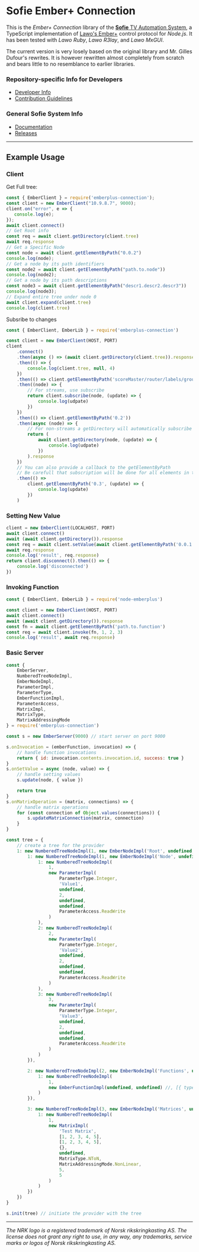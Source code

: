 # Sofie Ember+ Connection

This is the _Ember+ Connection_ library of the [**Sofie** TV Automation System](https://github.com/nrkno/Sofie-TV-automation/), a TypeScript implementation of [Lawo's Ember+](https://github.com/Lawo/ember-plus) control protocol for _Node.js_. It has been tested with _Lawo Ruby_, _Lawo R3lay_, and _Lawo MxGUI_.

The current version is very losely based on the original library and Mr. Gilles Dufour's rewrites. It is however rewritten almost completely from scratch and bears little to no resemblance to earlier libraries.


### Repository-specific Info for Developers
* [Developer Info](DEVELOPER.md)
* [Contribution Guidelines](CONTRIBUTING.md)

### General Sofie System Info
* [Documentation](https://nrkno.github.io/sofie-core/)
* [Releases](https://nrkno.github.io/sofie-core/releases)

---

## Example Usage

### Client

Get Full tree:

```javascript
const { EmberClient } = require('emberplus-connection');
const client = new EmberClient("10.9.8.7", 9000);
client.on("error", e => {
   console.log(e);
});
await client.connect()
// Get Root info
const req = await client.getDirectory(client.tree)
await req.response
// Get a Specific Node
const node = await client.getElementByPath("0.0.2")
console.log(node);
// Get a node by its path identifiers
const node2 = await client.getElementByPath("path.to.node"))
console.log(node2);
// Get a node by its path descriptions
const node3 = await client.getElementByPath("descr1.descr2.descr3"))
console.log(node3);
// Expand entire tree under node 0
await client.expand(client.tree)
console.log(client.tree)
```

Subsribe to changes

```javascript
const { EmberClient, EmberLib } = require('emberplus-connection')

const client = new EmberClient(HOST, PORT)
client
	.connect()
	.then(async () => (await client.getDirectory(client.tree)).response)
	.then(() => {
		console.log(client.tree, null, 4)
	})
	.then(() => client.getElementByPath('scoreMaster/router/labels/group 1'))
	.then((node) => {
		// For streams, use subscribe
		return client.subscribe(node, (update) => {
			console.log(udpate)
		})
	})
	.then(() => client.getElementByPath('0.2'))
	.then(async (node) => {
		// For non-streams a getDirectory will automatically subscribe for update
		return (
			await client.getDirectory(node, (update) => {
				console.log(udpate)
			})
		).response
	})
	// You can also provide a callback to the getElementByPath
	// Be carefull that subscription will be done for all elements in the path
	.then(() =>
		client.getElementByPath('0.3', (update) => {
			console.log(update)
		})
	)
```

### Setting New Value

```javascript
client = new EmberClient(LOCALHOST, PORT)
await client.connect()
await (await client.getDirectory()).response
const req = await client.setValue(await client.getElementByPath('0.0.1'), 'gdnet')
await req.response
console.log('result', req.response)
return client.disconnect().then(() => {
	console.log('disconnected')
})
```

### Invoking Function

```javascript
const { EmberClient, EmberLib } = require('node-emberplus')

const client = new EmberClient(HOST, PORT)
await client.connect()
await (await client.getDirectory()).response
const fn = await client.getElementByPath('path.to.function')
const req = await client.invoke(fn, 1, 2, 3)
console.log('result', await req.response)
```

### Basic Server

```javascript
const {
	EmberServer,
	NumberedTreeNodeImpl,
	EmberNodeImpl,
	ParameterImpl,
	ParameterType,
	EmberFunctionImpl,
	ParameterAccess,
	MatrixImpl,
	MatrixType,
	MatrixAddressingMode
} = require('emberplus-connection')

const s = new EmberServer(9000) // start server on port 9000

s.onInvocation = (emberFunction, invocation) => {
	// handle function invocations
	return { id: invocation.contents.invocation.id, success: true }
}
s.onSetValue = async (node, value) => {
	// handle setting values
	s.update(node, { value })

	return true
}
s.onMatrixOperation = (matrix, connections) => {
	// handle matrix operations
	for (const connection of Object.values(connections)) {
		s.updateMatrixConnection(matrix, connection)
	}
}

const tree = {
	// create a tree for the provider
	1: new NumberedTreeNodeImpl(1, new EmberNodeImpl('Root', undefined, undefined, true), {
		1: new NumberedTreeNodeImpl(1, new EmberNodeImpl('Node', undefined, undefined, true), {
			1: new NumberedTreeNodeImpl(
				1,
				new ParameterImpl(
					ParameterType.Integer,
					'Value1',
					undefined,
					2,
					undefined,
					undefined,
					ParameterAccess.ReadWrite
				)
			),
			2: new NumberedTreeNodeImpl(
				2,
				new ParameterImpl(
					ParameterType.Integer,
					'Value2',
					undefined,
					2,
					undefined,
					undefined,
					ParameterAccess.ReadWrite
				)
			),
			3: new NumberedTreeNodeImpl(
				3,
				new ParameterImpl(
					ParameterType.Integer,
					'Value3',
					undefined,
					2,
					undefined,
					undefined,
					ParameterAccess.ReadWrite
				)
			)
		}),

		2: new NumberedTreeNodeImpl(2, new EmberNodeImpl('Functions', undefined, undefined, true), {
			1: new NumberedTreeNodeImpl(
				1,
				new EmberFunctionImpl(undefined, undefined) //, [{ type: ParameterType.Boolean, name: 'Test' }])
			)
		}),

		3: new NumberedTreeNodeImpl(3, new EmberNodeImpl('Matrices', undefined, undefined, true), {
			1: new NumberedTreeNodeImpl(
				1,
				new MatrixImpl(
					'Test Matrix',
					[1, 2, 3, 4, 5],
					[1, 2, 3, 4, 5],
					{},
					undefined,
					MatrixType.NToN,
					MatrixAddressingMode.NonLinear,
					5,
					5
				)
			)
		})
	})
}

s.init(tree) // initiate the provider with the tree
```
---

_The NRK logo is a registered trademark of Norsk rikskringkasting AS. The license does not grant any right to use, in any way, any trademarks, service marks or logos of Norsk rikskringkasting AS._
